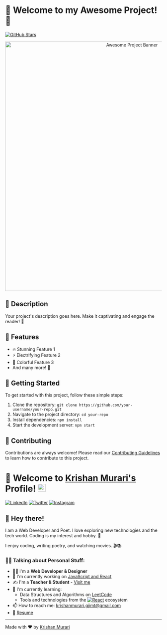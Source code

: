 # 🚀 Welcome to my Awesome Project! 🌟

[![GitHub Stars](https://img.shields.io/github/stars/KrishanMurari_portfolio/your-repo.svg?style=social&label=Stars)](https://github.com/krishanmurariji/KrishanMurari_portfolio)


<div align="center">
  <img src="https://raw.githubusercontent.com/your-username/your-repo/main/awesome-banner.png" alt="Awesome Project Banner" width="800">
</div>

## 📖 Description

Your project's description goes here. Make it captivating and engage the reader! 💫

## 🌟 Features

- 🔥 Stunning Feature 1
- ⚡ Electrifying Feature 2
- 🌈 Colorful Feature 3
- And many more! 🎉

## 🚀 Getting Started

To get started with this project, follow these simple steps:

1. Clone the repository: `git clone https://github.com/your-username/your-repo.git`
2. Navigate to the project directory: `cd your-repo`
3. Install dependencies: `npm install`
4. Start the development server: `npm start`

## 🤝 Contributing

Contributions are always welcome! Please read our [Contributing Guidelines](.github/CONTRIBUTING.md) to learn how to contribute to this project.

# 🚀 Welcome to [Krishan Murari's](https://krishanmurari.vercel.app/) Profile! <a href="https://krishanmurari.vercel.app/"><img src="https://media.giphy.com/media/hvRJCLFzcasrR4ia7z/giphy.gif" width="25px"></a>

[![LinkedIn](https://img.shields.io/badge/LinkedIn-0077B5?style=for-the-badge&logo=linkedin&logoColor=white)](https://linkedin.com/in/krishan-murari/)
[![Twitter](https://img.shields.io/badge/Twitter-1DA1F2?style=for-the-badge&logo=twitter&logoColor=white)](https://twitter.com/KrishanMuraari)
[![Instagram](https://img.shields.io/badge/Instagram-E4405F?style=for-the-badge&logo=instagram&logoColor=white)](https://www.instagram.com/krishanmurariji/)

## 👋 Hey there!

I am a Web Developer and Poet. I love exploring new technologies and the tech world. Coding is my interest and hobby. 🚀

I enjoy coding, writing poetry, and watching movies. 🎬📚

### 🙋‍♂️ Talking about Personal Stuff:

- 👨‍🎓 I'm a **Web Developer & Designer**
- 🔭 I'm currently working on [JavaScript and React](https://github.com/krishanmurariji)
- ✍ I'm a **Teacher & Student** - [Visit me](https://krishanmurari.vercel.app/)
- 🌱 I'm currently learning:
  - Data Structures and Algorithms on [LeetCode](https://leetcode.com/Krishanmurariji/)
  - Tools and technologies from the <a href="#"><img alt="React" src="https://img.shields.io/badge/JavaScript-F7DF1E.svg?logo=javascript&logoColor=black"></a> ecosystem
- 📫 How to reach me: [krishanmurari.gjimt@gmail.com](mailto:krishanmurari.gjimt@gmail.com)
- 📝 [Resume](https://www.canva.com/design/DAF6HR5tWPE/vLMhZ4ROeu09TRkQvOCACA/view?utm_content=DAF6HR5tWPE&utm_campaign=designshare&utm_medium=link&utm_source=editor)

<!-- Your favorite tools and technologies go here -->

---

Made with ❤️ by [Krishan Murari](https://krishanmurari.vercel.app/)
